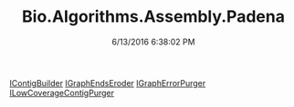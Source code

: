 ﻿---
title: Bio.Algorithms.Assembly.Padena
date: 6/13/2016 6:38:02 PM
---

[IContigBuilder](T-Bio.Algorithms.Assembly.Padena.IContigBuilder.html)
[IGraphEndsEroder](T-Bio.Algorithms.Assembly.Padena.IGraphEndsEroder.html)
[IGraphErrorPurger](T-Bio.Algorithms.Assembly.Padena.IGraphErrorPurger.html)
[ILowCoverageContigPurger](T-Bio.Algorithms.Assembly.Padena.ILowCoverageContigPurger.html)
